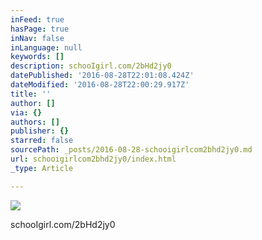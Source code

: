```yaml
---
inFeed: true
hasPage: true
inNav: false
inLanguage: null
keywords: []
description: schooIgirl.com/2bHd2jy0
datePublished: '2016-08-28T22:01:08.424Z'
dateModified: '2016-08-28T22:00:29.917Z'
title: ''
author: []
via: {}
authors: []
publisher: {}
starred: false
sourcePath: _posts/2016-08-28-schooigirlcom2bhd2jy0.md
url: schooigirlcom2bhd2jy0/index.html
_type: Article

---
```

![](https://the-grid-user-content.s3-us-west-2.amazonaws.com/3005455a-af6a-47bf-bdf6-ae16a41543bf.jpg)

schooIgirl.com/2bHd2jy0